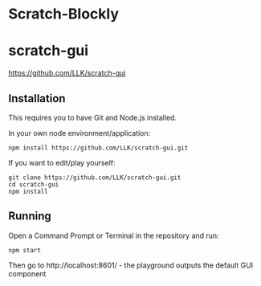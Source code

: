 # Scratch-Blockly

# scratch-gui

https://github.com/LLK/scratch-gui

## Installation

This requires you to have Git and Node.js installed.

In your own node environment/application:
```shell
npm install https://github.com/LLK/scratch-gui.git
```
If you want to edit/play yourself:
```shell
git clone https://github.com/LLK/scratch-gui.git
cd scratch-gui
npm install
```

## Running

Open a Command Prompt or Terminal in the repository and run:
```shell
npm start
```
Then go to http://localhost:8601/ - the playground outputs the default GUI component